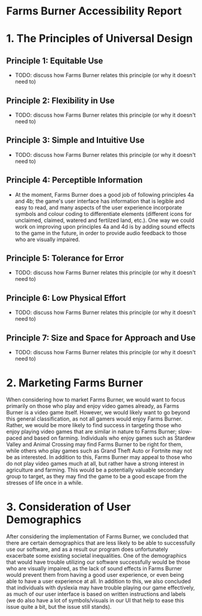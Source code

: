 # Farms Burner Accessibility Report

# 1. The Principles of Universal Design

## Principle 1: Equitable Use

- TODO: discuss how Farms Burner relates this principle (or why it doesn't need to)

## Principle 2: Flexibility in Use

- TODO: discuss how Farms Burner relates this principle (or why it doesn't need to)

## Principle 3: Simple and Intuitive Use

- TODO: discuss how Farms Burner relates this principle (or why it doesn't need to)

## Principle 4: Perceptible Information

- At the moment, Farms Burner does a good job of following principles 4a and 4b; the game's user interface has information that is legible and easy to read, and many aspects of the user experience incorporate symbols and colour coding to differentiate elements (different icons for unclaimed, claimed, watered and fertilzed land, etc.). One way we could work on improving upon principles 4a and 4d is by adding sound effects to the game in the future, in order to provide audio feedback to those who are visually impaired.

## Principle 5: Tolerance for Error

- TODO: discuss how Farms Burner relates this principle (or why it doesn't need to)

## Principle 6: Low Physical Effort

- TODO: discuss how Farms Burner relates this principle (or why it doesn't need to)

## Principle 7: Size and Space for Approach and Use

- TODO: discuss how Farms Burner relates this principle (or why it doesn't need to)

# 2. Marketing Farms Burner

When considering how to market Farms Burner, we would want to focus primarily on those who play and enjoy video games already, as Farms Burner is a video game itself. However, we would likely want to go beyond this general classification, as not all gamers would enjoy Farms Burner. Rather, we would be more likely to find success in targeting those who enjoy playing video games that are similar in nature to Farms Burner; slow-paced and based on farming. Individuals who enjoy games such as Stardew Valley and Animal Crossing may find Farms Burner to be right for them, while others who play games such as Grand Theft Auto or Fortnite may not be as interested. In addition to this, Farms Burner may appeal to those who do not play video games much at all, but rather have a strong interest in agriculture and farming. This would be a potentially valuable secondary group to target, as they may find the game to be a good escape from the stresses of life once in a while.

# 3. Consideration of User Demographics

After considering the implementation of Farms Burner, we concluded that there are certain demographics that are less likely to be able to successfully use our software, and as a result our program does unfortunately exacerbate some existing societal inequalities. One of the demographics that would have trouble utilizing our software successfully would be those who are visually impaired, as the lack of sound effects in Farms Burner would prevent them from having a good user experience, or even being able to have a user experience at all. In addition to this, we also concluded that individuals with dyslexia may have trouble playing our game effectively, as much of our user interface is based on written instructions and labels (we do also have a lot of symbols/visuals in our UI that help to ease this issue quite a bit, but the issue still stands).